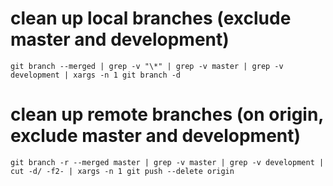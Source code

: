 # clean up local branches (exclude master and development)
```
git branch --merged | grep -v "\*" | grep -v master | grep -v development | xargs -n 1 git branch -d
```

# clean up remote branches (on origin, exclude master and development)
```
git branch -r --merged master | grep -v master | grep -v development | cut -d/ -f2- | xargs -n 1 git push --delete origin
```